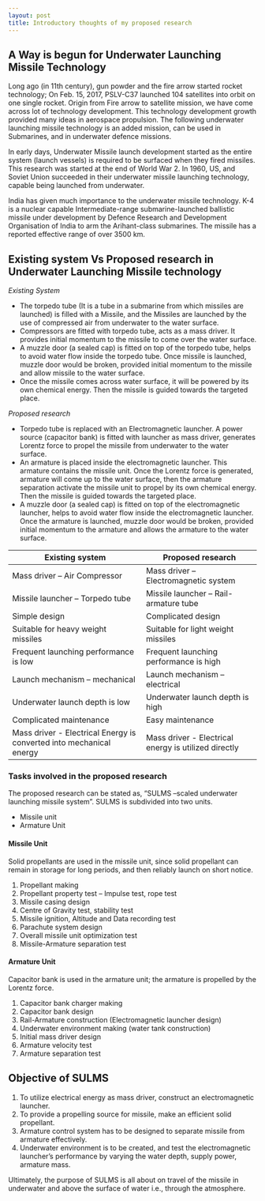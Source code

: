 ```yaml
---
layout: post
title: Introductory thoughts of my proposed research
---
```


## A Way is begun for Underwater Launching Missile Technology

Long ago (in 11th century), gun powder and the fire arrow started rocket technology; On Feb. 15, 2017, PSLV-C37 launched 104 satellites into orbit on one single rocket. Origin from Fire arrow to satellite mission, we have come across lot of technology development. This technology development growth provided many ideas in aerospace propulsion. The following underwater launching missile technology is an added mission, can be used in Submarines, and in underwater defence missions.

In early days, Underwater Missile launch development started as the entire system (launch vessels) is required to be surfaced when they fired missiles. This research was started at the end of World War 2. In 1960, US, and Soviet Union succeeded in their underwater missile launching technology, capable being launched from underwater.

India has given much importance to the underwater missile technology. K-4 is a nuclear capable Intermediate-range submarine-launched ballistic missile under development by Defence Research and Development Organisation of India to arm the Arihant-class submarines. The missile has a reported effective range of over 3500 km.

## Existing system Vs Proposed research in Underwater Launching Missile technology

*Existing System*

* The torpedo tube (It is a tube in a submarine from which missiles are launched) is filled with a Missile, and the Missiles are launched by the use of compressed air from underwater to the water surface. 
* Compressors are fitted with torpedo tube, acts as a mass driver. It provides initial momentum to the missile to come over the water surface.
* A muzzle door (a sealed cap) is fitted on top of the torpedo tube, helps to avoid water flow inside the torpedo tube. Once missile is launched, muzzle door would be broken, provided initial momentum to the missile and allow missile to the water surface. 
* Once the missile comes across water surface, it will be powered by its own chemical energy. Then the missile is guided towards the targeted place.

*Proposed research*

* Torpedo tube is replaced with an Electromagnetic launcher. A power source (capacitor bank) is fitted with launcher as mass driver, generates Lorentz force to propel the missile from underwater to the water surface.
* An armature is placed inside the electromagnetic launcher. This armature contains the missile unit. Once the Lorentz force is generated, armature will come up to the water surface, then the armature separation activate the missile unit to propel by its own chemical energy. Then the missile is guided towards the targeted place.
* A muzzle door (a sealed cap) is fitted on top of the electromagnetic launcher, helps to avoid water flow inside the electromagnetic launcher. Once the armature is launched, muzzle door would be broken, provided initial momentum to the armature and allows the armature to the water surface. 

**Existing system**          |**Proposed research**
  ---------------     |     -----------------
Mass driver – Air Compressor | Mass driver – Electromagnetic system
Missile launcher – Torpedo tube | Missile launcher – Rail-armature tube
Simple design             | Complicated design
Suitable for heavy weight missiles | Suitable for light weight missiles
Frequent launching performance is low | Frequent launching performance is high
Launch mechanism – mechanical | Launch mechanism – electrical
Underwater launch depth is low | Underwater launch depth is high
Complicated maintenance  | Easy maintenance
Mass driver - Electrical Energy is converted into mechanical energy | Mass driver - Electrical energy is utilized directly

### Tasks involved in the proposed research

The proposed research can be stated as, “SULMS –scaled underwater launching missile system”. SULMS is subdivided into two units.
* Missile unit
* Armature Unit

#### Missile Unit

Solid propellants are used in the missile unit, since solid propellant can remain in storage for long periods, and then reliably launch on short notice.

1.	Propellant making
2.	Propellant property test – Impulse test, rope test
3.	Missile casing design
4.	Centre of Gravity test, stability test
5.	Missile ignition, Altitude and Data recording test
6.	Parachute system design
7.	Overall missile unit optimization test
8.	Missile-Armature separation test

#### Armature Unit

Capacitor bank is used in the armature unit; the armature is propelled by the Lorentz force.

1.	Capacitor bank charger making
2.	Capacitor bank design
3.	Rail-Armature construction (Electromagnetic launcher design)
4.	Underwater environment making (water tank construction)
5.	Initial mass driver design
6.	Armature velocity test 
7.	Armature separation test

## Objective of SULMS

1.	To utilize electrical energy as mass driver, construct an electromagnetic launcher.
2.	To provide a propelling source for missile, make an efficient solid propellant.
3.	Armature control system has to be designed to separate missile from armature effectively.
4.	Underwater environment is to be created, and test the electromagnetic launcher’s performance by varying the water depth, supply power, armature mass.

Ultimately, the purpose of SULMS is all about on travel of the missile in underwater and above the surface of water i.e., through the atmosphere. 

